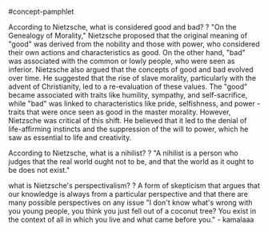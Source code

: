 #concept-pamphlet 


According to Nietzsche, what is considered good and bad?
?
"On the Genealogy of Morality," Nietzsche proposed that the original meaning of "good" was derived from the nobility and those with power, who considered their own actions and characteristics as good. On the other hand, "bad" was associated with the common or lowly people, who were seen as inferior.
Nietzsche also argued that the concepts of good and bad evolved over time. He suggested that the rise of slave morality, particularly with the advent of Christianity, led to a re-evaluation of these values. The "good" became associated with traits like humility, sympathy, and self-sacrifice, while "bad" was linked to characteristics like pride, selfishness, and power - traits that were once seen as good in the master morality.
However, Nietzsche was critical of this shift. He believed that it led to the denial of life-affirming instincts and the suppression of the will to power, which he saw as essential to life and creativity.
<!--LEARN:gu6BYNDZ-->

According to Nietzsche, what is a nihilist?
?
"A nihilist is a person who judges that the real world ought not to be, and that the world as it ought to be does not exist."
<!--LEARN:K9o5BRMi-->

what is Nietzsche's perspectivalism?
?
A form of skepticism that argues that our knowledge is always from a particular perspective and that there are many possible perspectives on any issue
"I don't know what's wrong with you young people, you think you just fell out of a coconut tree? You exist in the context of all in which you live and what came before you." - kamalaaa
<!--LEARN:4VIV06P8-->

